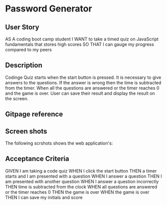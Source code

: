 # Password Generator

## User Story
AS A coding boot camp student
I WANT to take a timed quiz on JavaScript fundamentals that stores high scores
SO THAT I can gauge my progress compared to my peers

## Description

Codinge Quiz starts when the start button is pressed. It is necessary to give answers to the questions. If the answer is wrong then the time is subtracted from the timer. When all the questions are answered or the timer reaches 0 and the game is over. User can save their result and display the result on the screen.

## Gitpage reference



## Screen shots

The following scrshots shows the web application's:

<!-- ![scrshot1](./assets/images/pg1.png)
![scrshot2](./assets/images/pg2.png)
![scrshot3](./assets/images/pg3.png) -->

## Acceptance Criteria
GIVEN I am taking a code quiz
WHEN I click the start button
THEN a timer starts and I am presented with a question
WHEN I answer a question
THEN I am presented with another question
WHEN I answer a question incorrectly
THEN time is subtracted from the clock
WHEN all questions are answered or the timer reaches 0
THEN the game is over
WHEN the game is over
THEN I can save my initials and score